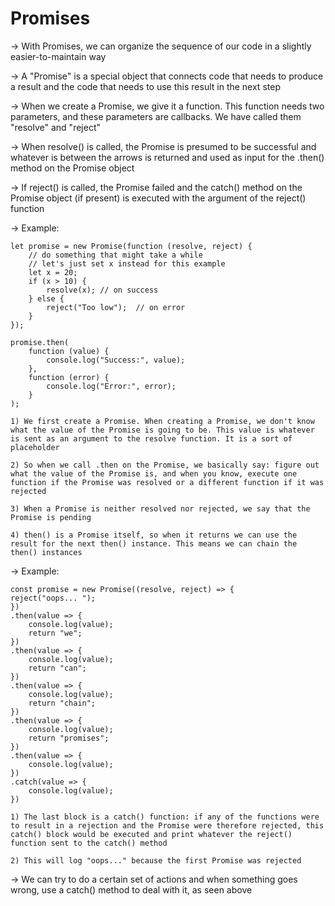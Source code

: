 # Promises

→ With Promises, we can organize the sequence of our code in a slightly easier-to-maintain way

→ A "Promise" is a special object that connects code that needs to produce a result and the code that needs to use this result in the next step

→ When we create a Promise, we give it a function. This function needs two parameters, and these parameters are callbacks. We have called them "resolve" and "reject"

→ When resolve() is called, the Promise is presumed to be successful and whatever is between the arrows is returned and used as input for the .then() method on the Promise object

→ If reject() is called, the Promise failed and the catch() method on the Promise object (if present) is executed with the argument of the reject() function

→ Example:

    let promise = new Promise(function (resolve, reject) {
        // do something that might take a while
        // let's just set x instead for this example  
        let x = 20;
        if (x > 10) {
            resolve(x); // on success
        } else {
            reject("Too low");  // on error
        }
    });

    promise.then(
        function (value) {
            console.log("Success:", value);
        },
        function (error) {
            console.log("Error:", error);
        }
    );

    1) We first create a Promise. When creating a Promise, we don't know what the value of the Promise is going to be. This value is whatever is sent as an argument to the resolve function. It is a sort of placeholder

    2) So when we call .then on the Promise, we basically say: figure out what the value of the Promise is, and when you know, execute one function if the Promise was resolved or a different function if it was rejected
    
    3) When a Promise is neither resolved nor rejected, we say that the Promise is pending

    4) then() is a Promise itself, so when it returns we can use the result for the next then() instance. This means we can chain the then() instances

→ Example: 

    const promise = new Promise((resolve, reject) => {
    reject("oops... ");
    })
    .then(value => {
        console.log(value);
        return "we";
    })
    .then(value => {
        console.log(value);
        return "can";
    })
    .then(value => {
        console.log(value);
        return "chain";
    })
    .then(value => {
        console.log(value);
        return "promises";
    })
    .then(value => {
        console.log(value);
    })
    .catch(value => {
        console.log(value);
    })

    1) The last block is a catch() function: if any of the functions were to result in a rejection and the Promise were therefore rejected, this catch() block would be executed and print whatever the reject() function sent to the catch() method

    2) This will log "oops..." because the first Promise was rejected 

→ We can try to do a certain set of actions and when something goes wrong, use a catch() method to deal with it, as seen above

